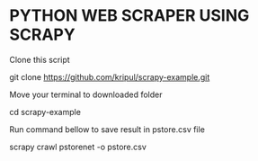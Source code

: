 # PYTHON WEB SCRAPER USING SCRAPY

Clone this script

git clone https://github.com/kripul/scrapy-example.git

Move your terminal to downloaded folder

cd scrapy-example

Run command bellow to save result in pstore.csv file

scrapy crawl pstorenet -o pstore.csv